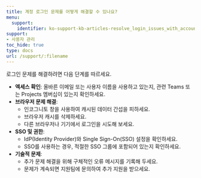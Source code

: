 ```yaml
---
title: 계정 로그인 문제를 어떻게 해결할 수 있나요?
menu:
  support:
    identifier: ko-support-kb-articles-resolve_login_issues_with_account
support:
- 사용자 관리
toc_hide: true
type: docs
url: /support/:filename
---
```


로그인 문제를 해결하려면 다음 단계를 따르세요.

- **엑세스 확인**: 올바른 이메일 또는 사용자 이름을 사용하고 있는지, 관련 Teams 또는 Projects 멤버십이 있는지 확인하세요.
- **브라우저 문제 해결**:
  - 인코그니토 창을 사용하여 캐시된 데이터 간섭을 피하세요.
  - 브라우저 캐시를 삭제하세요.
  - 다른 브라우저나 기기에서 로그인을 시도해 보세요.
- **SSO 및 권한**:
  - IdP(Identity Provider)와 Single Sign-On(SSO) 설정을 확인하세요.
  - SSO를 사용하는 경우, 적절한 SSO 그룹에 포함되어 있는지 확인하세요.
- **기술적 문제**:
  - 추가 문제 해결을 위해 구체적인 오류 메시지를 기록해 두세요.
  - 문제가 계속되면 지원팀에 문의하여 추가 지원을 받으세요.
